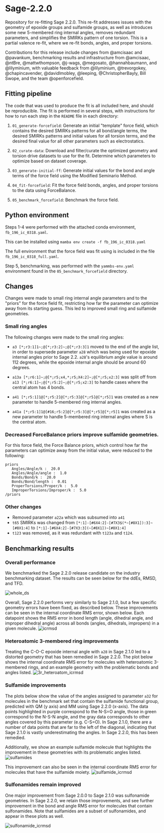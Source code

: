 # Sage-2.2.0
Repository for re-fitting Sage 2.2.0. This re-fit addresses issues with the geometry of epoxide groups and sulfamide groups, as well as introduces some new 5-membered ring internal angles, removes redundant parameters, and simplifies the SMIRKs pattern of one torsion. This is a partial valence re-fit, where we re-fit bonds, angles, and proper torsions.

Contributions for this release include changes from @amcisaac and @pavankum, benchmarking results and infrastructure from @amcisaac, @ntBre, @mattwthompson, @j-wags, @megosato, @hannahbaumann, and @lilyminium, with valuable feedback from @lilyminium, @trevorgokey, @chapincavender, @davidlmobley,  @leeping, @ChristopherBayly, Bill Swope, and the team @openforcefield.

## Fitting pipeline
The code that was used to produce the fit is all included here, and should be reproducible. The fit is performed in several steps, with instructions for how to run each step in the `README` file in each directory:

1. `01_generate-forcefield`: Generate an initial "template" force field, which contains the desired SMIRKs patterns for all bond/angle terms, the desired SMIRKs patterns and initial values for all torsion terms, and the desired final value for all other parameters such as electrostatics.

2. `02_curate-data`: Download and filter/curate the optimized geometry and torsion drive datasets to use for the fit. Determine which parameters to optimize based on dataset coverage.

3. `03_generate-initial-ff`: Generate initial values for the bond and angle terms of the force field using the Modified Seminario Method.

4. `04_fit-forcefield`: Fit the force field bonds, angles, and proper torsions to the data using ForceBalance.

5. `05_benchmark_forcefield`: Benchmark the force field.

## Python environment
Steps 1-4 were performed with the attached conda environment, `fb_196_ic_0318.yaml`.

This can be installed using `mamba env create -f fb_196_ic_0318.yaml`

The full environment that the force field was fit using is included in the file `fb_196_ic_0318_full.yaml`.

Step 5, benchmarking, was performed with the `yammbs-env.yaml` environment found in the `05_benchmark_forcefield` directory.

## Changes

Changes were made to small ring internal angle parameters and to the "priors" for the force field fit, restricting how far the parameter can optimize away from its starting guess.
This led to improved small ring and sulfamide geometries.

### Small ring angles
The following changes were made to the small ring angles:

* `a3 [*;r3:1]1~;@[*;r3:2]~;@[*;r3:3]1` moved to the end of the angle list, in order to supersede parameter `a28` which was being used for epoxide internal angles prior to Sage 2.2. `a28`'s equilibrium angle value is around 112 degrees, while the epoxide internal angle should be around 60 degrees. 

* `a13a [*;r6:1]~;@[*;r5;x4,*;r5;X4:2]~;@[*;r5;x2:3]` was split off from `a13 [*;r6:1]~;@[*;r5:2]~;@[*;r5;x2:3]` to handle cases where the central atom has 4 bonds.

* `a41 [*;r5:1]1@[*;r5:2]@[*;r5:3]@[*;r5]@[*;r5]1` was created as a new parameter to handle 5-membered ring internal angles.

* `a41a [*;r5:1]1@[#16;r5:2]@[*;r5:3]@[*;r5]@[*;r5]1` was created as a new parameter to handle 5-membered ring internal angles where S is the central atom.

### Decreased ForceBalance priors improve sulfamide geometries.

For this force field, the Force Balance priors, which control how far the parameters can optimize away from the initial value, were reduced to the following:

```
priors
   Angles/Angle/k :  20.0
   Angles/Angle/angle :  1.0
   Bonds/Bond/k :  20.0
   Bonds/Bond/length :  0.01
   ProperTorsions/Proper/k :  5.0
   ImproperTorsions/Improper/k :  5.0
/priors
```

### Other changes
- Removed parameter `a22a` which was subsumed into `a41`
- `t65` SMIRKs was changed from `[*:1]-[#6X4:2]-[#7X3$(*~[#8X1]):3]~[#8X1:4]` to `[*:1]-[#6X4:2]-[#7X3:3](~[#8X1])~[#8X1:4]`
- `t123` was removed, as it was redundant with `t123a` and `t124`.

## Benchmarking results

### Overall performance
We benchmarked the Sage 2.2.0 release candidate on the industry benchmarking dataset. The results can be seen below for the ddEs, RMSD, and TFD. 

![whole_ds](https://github.com/openforcefield/sage-2.2.0/assets/29759281/5e8b48e1-9c33-4d52-95d4-6f1e89d96563)

Overall, Sage 2.2.0 performs very similarly to Sage 2.1.0, but a few specific geometry errors have been fixed, as described below. These improvements can be seen in the internal coordinate RMS error, shown below. Each datapoint shows the RMS error in bond length (angle, dihedral angle, and improper dihedral angle) across all bonds (angles, dihedrals, impropers) in a given molecule.
![icrmsd](https://github.com/openforcefield/sage-2.2.0/assets/29759281/e8f661dc-bb95-4c46-8cd8-cc136b52c1b4)

### Heteroatomic 3-membered ring improvements

Treating the C-O-C epoxide internal angle with `a28` in Sage 2.1.0 led to a distorted geometry that has been remedied in Sage 2.2.0. The plot below shows the internal coordinate RMS error for molecules with heteroatomic 3-membered rings, and an example geometry with the problematic bonds and angles listed.
![3r_heteroatom_icrmsd](https://github.com/openforcefield/sage-2.2.0/assets/29759281/7136b4eb-89f4-4bde-8e89-c3215059ad94)

### Sulfamide improvements
The plots below show the value of the angles assigned to parameter `a32` for molecules in the benchmark set that contain the sulfamide functional group, predicted with QM (y axis) and MM using Sage 2.2.0 (x-axis). The data points highlighted in purple correspond to the N-S=O angle, those in green correspond to the N-S-N angle, and the gray data corresponds to other angles covered by this parameter (e.g. C-S=O). In Sage 2.1.0, there are a number of data points that are far to the left of the diagonal, indicating that Sage 2.1.0 is vastly underestimating the angles. In Sage 2.2.0, this has been remedied. 

Additionally, we show an example sulfamide molecule that highlights the improvement in these geometries with its problematic angles listed.
![sulfamides](https://github.com/openforcefield/sage-2.2.0/assets/29759281/2355f22b-d802-41ca-9409-584606293a06) 

This improvement can also be seen in the internal coordinate RMS error for molecules that have the sulfamide moiety.
![sulfamide_icrmsd](https://github.com/openforcefield/sage-2.2.0/assets/29759281/210c9e07-3a7b-49e2-b6f4-02216ee9d12a)

### Sulfonamides remain improved
One major improvement from Sage 2.0.0 to Sage 2.1.0 was sulfonamide geometries. In Sage 2.2.0, we retain those improvements, and see further improvement in the bond and angle RMS error for molecules that contain sulfonamides. Note that sulfamides are a subset of sulfonamides, and appear in these plots as well. 

![sulfonamide_icrmsd](https://github.com/openforcefield/sage-2.2.0/assets/29759281/b1ad6cd2-6625-4514-8482-10afba1be010)


